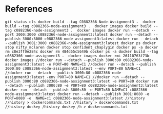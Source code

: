 # References 

`git status
cls
docker build --tag C0882366-Node-Assignment3 . 
docker build --tag c0882366-node-assignment3 . 
docker images
docker build --tag c0882366-node-assignment3 . 
docker images
docker run --detach --port 3000:3000 c0882366-node-assignment3:latest
docker run --detach --publish 3000:3000 c0882366-node-assignment3:latest
docker run --detach --publish 3001:3000 c0882366-node-assignment3:latest
docker ps
docker stop nifty_mclaren
docker stop confident_chaplygin
docker ps -a
docker rm c8e3ff0e284c
docker rm 484d55c5649b
docker ps -a
docker build --tag c0882366-node-assignment3 . 
docker images
docker rmi 26110763f73b
docker images
//docker run --detach --publish 3000:80 c0882366-node-assignment3:latest -e PORT=80 NAME=C1
//docker run --detach --publish 3000:80 c0882366-node-assignment3:latest --env PORT=80 NAME=C1
//docker run --detach --publish 3000:80 c0882366-node-assignment3:latest -env PORT=80 NAME=C1
//docker run --detach --publish 3000:80 c0882366-node-assignment3:latest -e PORT=80
docker run --detach --publish 3000:80 -e PORT=80 c0882366-node-assignment3:latest
docker run --detach --publish 3000:80 -e PORT=80 NAME=C1 c0882366-node-assignment3:latest
docker run --detach --publish 3001:8080 -e PORT=8080 -e  NAME=c1 c0882366-node-assignment3:latest
//history 
//history > dockercommands.txt
 //history > dockercommands.txt
 //history
doskey /history
doskey /h > dockercommands.txt
`